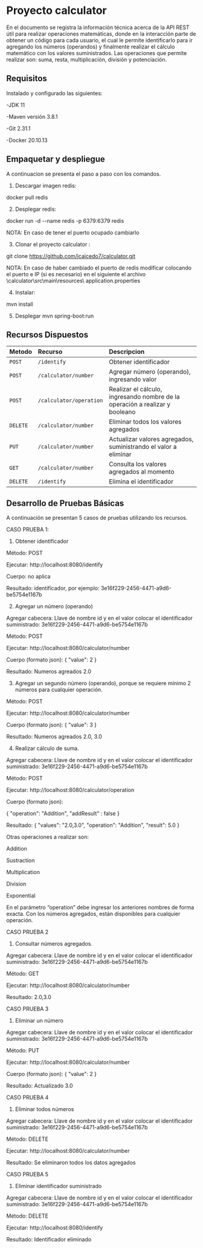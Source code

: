# Proyecto calculator
En el documento se registra la información técnica acerca de la API REST útil para realizar operaciones matemáticas, 
donde en la interacción parte de obtener un código para cada usuario, el cual le permite identificarlo para ir agregando los números 
(operandos)  y finalmente realizar el cálculo matemático con los valores suministrados. 
Las operaciones que permite realizar son: suma, resta, multiplicación, división y potenciación. 

## Requisitos
Instalado y configurado las siguientes:

-JDK 11

-Maven versión 3.8.1

-Git 2.31.1

-Docker 20.10.13


## Empaquetar y despliegue

A continuacion se presenta el paso a paso con los comandos.

1. Descargar imagen redis:

docker pull redis

2. Desplegar redis:

docker run -d --name redis -p 6379:6379 redis

NOTA: En caso de tener el puerto ocupado cambiarlo

3. Clonar el proyecto calculator :

git clone https://github.com/jcaicedo7/calculator.git

NOTA: En caso de haber cambiado el puerto de redis modificar colocando el puerto e IP (si es necesario) en el siguiente el archivo
\calculator\src\main\resources\ application.properties

4. Instalar:

mvn install

5. Desplegar
mvn spring-boot:run

## Recursos Dispuestos

| Metodo            | Recurso           | Descripcion                                                                                 |
|:------------------|:------------------|:----------------------------------------------------------------------------------------------|
| `POST`			| `/identify`				| Obtener identificador													|
| `POST`			| `/calculator/number`		| Agregar número (operando), ingresando valor				|
| `POST`			| `/calculator/operation`	| Realizar el cálculo, ingresando nombre de la operación a realizar y booleano 													|
| `DELETE`			| `/calculator/number`		| Eliminar todos los valores agregados	|
| `PUT`				| `/calculator/number`		| Actualizar valores agregados, suministrando el valor a eliminar	|
| `GET`				| `/calculator/number`		| Consulta los valores agregados al momento	|
| `DELETE`			| `/identify`				| Elimina el identificador	|

## Desarrollo de Pruebas Básicas

A continuación se presentan 5 casos de pruebas utilizando los recursos.

CASO PRUEBA 1:

1. Obtener identificador

Método: POST

Ejecutar: http://localhost:8080/identify

Cuerpo: no aplica

Resultado: identificador, por ejemplo: 3e16f229-2456-4471-a9d6-be5754e1167b

2. Agregar un número (operando)

Agregar cabecera: Llave de nombre id y en el valor colocar el identificador suministrado: 3e16f229-2456-4471-a9d6-be5754e1167b

Método: POST

Ejecutar: http://localhost:8080/calculator/number

Cuerpo (formato json):
{
    "value": 2
}

Resultado: Numeros agreados 2.0

3. Agregar un segundo número (operando), porque se requiere mínimo 2 números para cualquier operación.

Método: POST

Ejecutar: http://localhost:8080/calculator/number

Cuerpo (formato json):
{
    "value": 3
}

Resultado: Numeros agreados 2.0, 3.0

4. Realizar cálculo de suma.

Agregar cabecera: Llave de nombre id y en el valor colocar el identificador suministrado: 3e16f229-2456-4471-a9d6-be5754e1167b

Método: POST

Ejecutar: http://localhost:8080/calculator/operation

Cuerpo (formato json):

{
    "operation": "Addition",
    "addResult" : false
}

Resultado: 
{
    "values": "2.0,3.0",
    "operation": "Addition",
    "result": 5.0
}

Otras operaciones a realizar son:

Addition

Sustraction

Multiplication

Division

Exponential

En el parámetro “operation” debe ingresar los anteriores nombres de forma exacta.
Con los números agregados, están disponibles para cualquier operación.

CASO PRUEBA 2

1. Consultar números agregados.

Agregar cabecera: Llave de nombre id y en el valor colocar el identificador suministrado: 3e16f229-2456-4471-a9d6-be5754e1167b

Método: GET

Ejecutar: http://localhost:8080/calculator/number

Resultado: 2.0,3.0

CASO PRUEBA 3

1. Eliminar un número

Agregar cabecera: Llave de nombre id y en el valor colocar el identificador suministrado: 3e16f229-2456-4471-a9d6-be5754e1167b

Método: PUT

Ejecutar: http://localhost:8080/calculator/number

Cuerpo (formato json):
{
    "value":  2
}

Resultado: Actualizado 3.0

CASO PRUEBA 4

1. Eliminar todos números

Agregar cabecera: Llave de nombre id y en el valor colocar el identificador suministrado: 3e16f229-2456-4471-a9d6-be5754e1167b

Método: DELETE

Ejecutar: http://localhost:8080/calculator/number

Resultado: Se eliminaron todos los datos agregados

CASO PRUEBA 5

1. Eliminar identificador suministrado

Agregar cabecera: Llave de nombre id y en el valor colocar el identificador suministrado: 3e16f229-2456-4471-a9d6-be5754e1167b

Método: DELETE

Ejecutar: http://localhost:8080/identify

Resultado: Identificador eliminado





